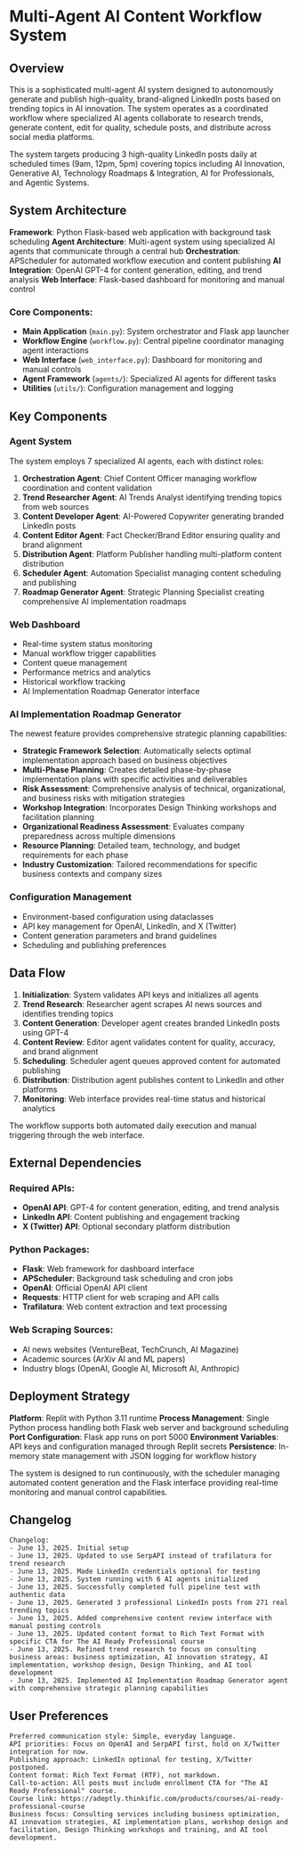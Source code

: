 # Multi-Agent AI Content Workflow System

## Overview

This is a sophisticated multi-agent AI system designed to autonomously generate and publish high-quality, brand-aligned LinkedIn posts based on trending topics in AI innovation. The system operates as a coordinated workflow where specialized AI agents collaborate to research trends, generate content, edit for quality, schedule posts, and distribute across social media platforms.

The system targets producing 3 high-quality LinkedIn posts daily at scheduled times (9am, 12pm, 5pm) covering topics including AI Innovation, Generative AI, Technology Roadmaps & Integration, AI for Professionals, and Agentic Systems.

## System Architecture

**Framework**: Python Flask-based web application with background task scheduling
**Agent Architecture**: Multi-agent system using specialized AI agents that communicate through a central hub
**Orchestration**: APScheduler for automated workflow execution and content publishing
**AI Integration**: OpenAI GPT-4 for content generation, editing, and trend analysis
**Web Interface**: Flask-based dashboard for monitoring and manual control

### Core Components:
- **Main Application** (`main.py`): System orchestrator and Flask app launcher
- **Workflow Engine** (`workflow.py`): Central pipeline coordinator managing agent interactions
- **Web Interface** (`web_interface.py`): Dashboard for monitoring and manual controls
- **Agent Framework** (`agents/`): Specialized AI agents for different tasks
- **Utilities** (`utils/`): Configuration management and logging

## Key Components

### Agent System
The system employs 7 specialized AI agents, each with distinct roles:

1. **Orchestration Agent**: Chief Content Officer managing workflow coordination and content validation
2. **Trend Researcher Agent**: AI Trends Analyst identifying trending topics from web sources
3. **Content Developer Agent**: AI-Powered Copywriter generating branded LinkedIn posts
4. **Content Editor Agent**: Fact Checker/Brand Editor ensuring quality and brand alignment
5. **Distribution Agent**: Platform Publisher handling multi-platform content distribution
6. **Scheduler Agent**: Automation Specialist managing content scheduling and publishing
7. **Roadmap Generator Agent**: Strategic Planning Specialist creating comprehensive AI implementation roadmaps

### Web Dashboard
- Real-time system status monitoring
- Manual workflow trigger capabilities
- Content queue management
- Performance metrics and analytics
- Historical workflow tracking
- AI Implementation Roadmap Generator interface

### AI Implementation Roadmap Generator
The newest feature provides comprehensive strategic planning capabilities:
- **Strategic Framework Selection**: Automatically selects optimal implementation approach based on business objectives
- **Multi-Phase Planning**: Creates detailed phase-by-phase implementation plans with specific activities and deliverables
- **Risk Assessment**: Comprehensive analysis of technical, organizational, and business risks with mitigation strategies
- **Workshop Integration**: Incorporates Design Thinking workshops and facilitation planning
- **Organizational Readiness Assessment**: Evaluates company preparedness across multiple dimensions
- **Resource Planning**: Detailed team, technology, and budget requirements for each phase
- **Industry Customization**: Tailored recommendations for specific business contexts and company sizes

### Configuration Management
- Environment-based configuration using dataclasses
- API key management for OpenAI, LinkedIn, and X (Twitter)
- Content generation parameters and brand guidelines
- Scheduling and publishing preferences

## Data Flow

1. **Initialization**: System validates API keys and initializes all agents
2. **Trend Research**: Researcher agent scrapes AI news sources and identifies trending topics
3. **Content Generation**: Developer agent creates branded LinkedIn posts using GPT-4
4. **Content Review**: Editor agent validates content for quality, accuracy, and brand alignment
5. **Scheduling**: Scheduler agent queues approved content for automated publishing
6. **Distribution**: Distribution agent publishes content to LinkedIn and other platforms
7. **Monitoring**: Web interface provides real-time status and historical analytics

The workflow supports both automated daily execution and manual triggering through the web interface.

## External Dependencies

### Required APIs:
- **OpenAI API**: GPT-4 for content generation, editing, and trend analysis
- **LinkedIn API**: Content publishing and engagement tracking
- **X (Twitter) API**: Optional secondary platform distribution

### Python Packages:
- **Flask**: Web framework for dashboard interface
- **APScheduler**: Background task scheduling and cron jobs
- **OpenAI**: Official OpenAI API client
- **Requests**: HTTP client for web scraping and API calls
- **Trafilatura**: Web content extraction and text processing

### Web Scraping Sources:
- AI news websites (VentureBeat, TechCrunch, AI Magazine)
- Academic sources (ArXiv AI and ML papers)
- Industry blogs (OpenAI, Google AI, Microsoft AI, Anthropic)

## Deployment Strategy

**Platform**: Replit with Python 3.11 runtime
**Process Management**: Single Python process handling both Flask web server and background scheduling
**Port Configuration**: Flask app runs on port 5000
**Environment Variables**: API keys and configuration managed through Replit secrets
**Persistence**: In-memory state management with JSON logging for workflow history

The system is designed to run continuously, with the scheduler managing automated content generation and the Flask interface providing real-time monitoring and manual control capabilities.

## Changelog

```
Changelog:
- June 13, 2025. Initial setup
- June 13, 2025. Updated to use SerpAPI instead of trafilatura for trend research
- June 13, 2025. Made LinkedIn credentials optional for testing
- June 13, 2025. System running with 6 AI agents initialized
- June 13, 2025. Successfully completed full pipeline test with authentic data
- June 13, 2025. Generated 3 professional LinkedIn posts from 271 real trending topics
- June 13, 2025. Added comprehensive content review interface with manual posting controls
- June 13, 2025. Updated content format to Rich Text Format with specific CTA for The AI Ready Professional course
- June 13, 2025. Refined trend research to focus on consulting business areas: business optimization, AI innovation strategy, AI implementation, workshop design, Design Thinking, and AI tool development
- June 13, 2025. Implemented AI Implementation Roadmap Generator agent with comprehensive strategic planning capabilities
```

## User Preferences

```
Preferred communication style: Simple, everyday language.
API priorities: Focus on OpenAI and SerpAPI first, hold on X/Twitter integration for now.
Publishing approach: LinkedIn optional for testing, X/Twitter postponed.
Content format: Rich Text Format (RTF), not markdown.
Call-to-action: All posts must include enrollment CTA for "The AI Ready Professional" course.
Course link: https://adeptly.thinkific.com/products/courses/ai-ready-professional-course
Business focus: Consulting services including business optimization, AI innovation strategies, AI implementation plans, workshop design and facilitation, Design Thinking workshops and training, and AI tool development.
```